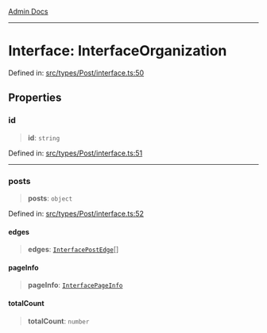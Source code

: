 [Admin Docs](/)

---

# Interface: InterfaceOrganization

Defined in: [src/types/Post/interface.ts:50](https://github.com/PalisadoesFoundation/talawa-admin/blob/main/src/types/Post/interface.ts#L50)

## Properties

### id

> **id**: `string`

Defined in: [src/types/Post/interface.ts:51](https://github.com/PalisadoesFoundation/talawa-admin/blob/main/src/types/Post/interface.ts#L51)

---

### posts

> **posts**: `object`

Defined in: [src/types/Post/interface.ts:52](https://github.com/PalisadoesFoundation/talawa-admin/blob/main/src/types/Post/interface.ts#L52)

#### edges

> **edges**: [`InterfacePostEdge`](InterfacePostEdge.md)[]

#### pageInfo

> **pageInfo**: [`InterfacePageInfo`](InterfacePageInfo.md)

#### totalCount

> **totalCount**: `number`
